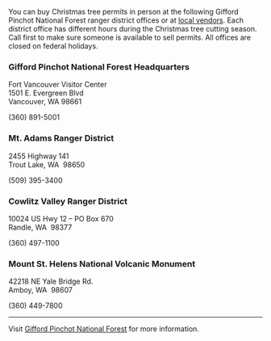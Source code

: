 You can buy Christmas tree permits in person at the following Gifford Pinchot National Forest ranger district offices or at [local vendors](https://www.fs.usda.gov/detail/giffordpinchot/passes-permits/forestproducts/?cid=fsbdev3_005072). Each district office has different hours during the Christmas tree cutting season. Call first to make sure someone is available to sell permits. All offices are closed on federal holidays.

### Gifford Pinchot National Forest Headquarters
Fort Vancouver Visitor Center   
1501 E. Evergreen Blvd   
Vancouver, WA 98661

(360) 891-5001

### Mt. Adams Ranger District
2455 Highway 141   
Trout Lake, WA  98650   

(509) 395-3400

### Cowlitz Valley Ranger District
10024 US Hwy 12 – PO Box 670   
Randle, WA  98377

(360) 497-1100

### Mount St. Helens National Volcanic Monument  
42218 NE Yale Bridge Rd.   
Amboy, WA  98607

(360) 449-7800

***

Visit [Gifford Pinchot National Forest](https://www.fs.usda.gov/giffordpinchot/) for more information.
